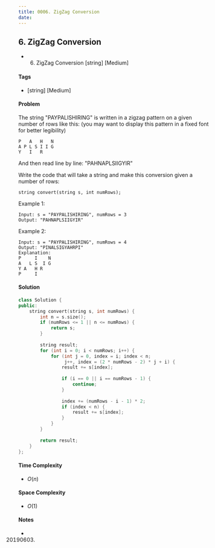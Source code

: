 ```yaml
---
title: 0006. ZigZag Conversion
date: 
---
```


## 6. ZigZag Conversion
- 6. ZigZag Conversion [string] [Medium]

#### Tags
- [string] [Medium]

#### Problem
The string "PAYPALISHIRING" is written in a zigzag pattern on a given number of rows like this: (you may want to display this pattern in a fixed font for better legibility)

    P   A   H   N
    A P L S I I G
    Y   I   R

And then read line by line: "PAHNAPLSIIGYIR"

Write the code that will take a string and make this conversion given a number of rows:

    string convert(string s, int numRows);

Example 1:

    Input: s = "PAYPALISHIRING", numRows = 3
    Output: "PAHNAPLSIIGYIR"

Example 2:

    Input: s = "PAYPALISHIRING", numRows = 4
    Output: "PINALSIGYAHRPI"
    Explanation:
    P     I    N
    A   L S  I G
    Y A   H R
    P     I

#### Solution
``` C++
class Solution {
public:
    string convert(string s, int numRows) {
        int n = s.size();
        if (numRows <= 1 || n <= numRows) {
            return s;
        }
        
        string result;
        for (int i = 0; i < numRows; i++) {
            for (int j = 0, index = i; index < n; 
                 j++, index = (2 * numRows - 2) * j + i) {
                result += s[index];
                
                if (i == 0 || i == numRows - 1) {
                    continue;
                }
                
                index += (numRows - i - 1) * 2;
                if (index < n) {
                    result += s[index];
                }
            }
        }
        
        return result;
    }
};
```

#### Time Complexity
- $O(n)$

#### Space Complexity
- $O(1)$

#### Notes
- 20190603.
